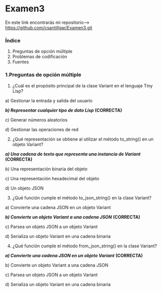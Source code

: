 # Examen3

En este link encontrarás mi repositorio--> https://github.com/csantillgar/Examen3.git

### Índice
1. Preguntas de opción múltiple 
2. Problemas de codificación
3. Fuentes

### 1.Preguntas de opción múltiple
1. ¿Cuál es el propósito principal de la clase Variant en el lenguaje Tiny Lisp?

a) Gestionar la entrada y salida del usuario

***b) Representar cualquier tipo de dato Lisp*** **(CORRECTA)**

c) Generar números aleatorios

d) Gestionar las operaciones de red

2. ¿Qué representación se obtiene al utilizar el método to_string() en un objeto Variant?

***a) Una cadena de texto que representa una instancia de Variant*** **(CORRECTA)**

b) Una representación binaria del objeto

c) Una representación hexadecimal del objeto

d) Un objeto JSON

3. ¿Qué función cumple el método to_json_string() en la clase Variant?

a) Convierte una cadena JSON en un objeto Variant

***b) Convierte un objeto Variant a una cadena JSON*** **(CORRECTA)**

c) Parsea un objeto JSON a un objeto Variant

d) Serializa un objeto Variant en una cadena binaria

4. ¿Qué función cumple el método from_json_string() en la clase Variant?

***a) Convierte una cadena JSON en un objeto Variant*** **(CORRECTA)**

b) Convierte un objeto Variant a una cadena JSON

c) Parsea un objeto JSON a un objeto Variant

d) Serializa un objeto Variant en una cadena binaria
